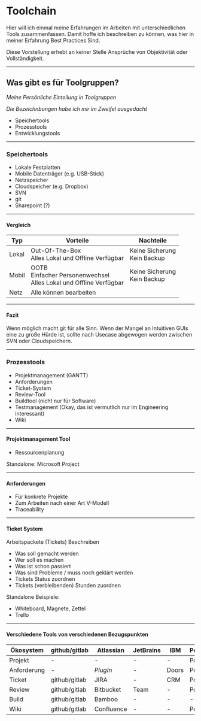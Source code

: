 # Toolchain

Hier will ich einmal meine Erfahrungen im Arbeiten mit unterschiedlichen Tools zusammenfassen. Damit hoffe ich beschreiben zu können, was hier in meiner Erfahrung Best Practices Sind.

Diese Vorstellung erhebt an keiner Stelle Ansprüche von Objektivität oder Vollständigkeit.

---

## Was gibt es für Toolgruppen?

*Meine Persönliche Einteilung in Toolgruppen*

*Die Bezeichnbungen habe ich mir im Zweifel ausgedacht*

- Speichertools
- Prozesstools
- Entwicklungstools

---

### Speichertools

- Lokale Festplatten
- Mobile Datenträger (e.g. USB-Stick)
- Netzspeicher
- Cloudspeicher (e.g. Dropbox)
- SVN
- git
- Sharepoint (?)

---

#### Vergleich
| Typ | Vorteile | Nachteile |
|---|---|---|
| Lokal | Out-Of-The-Box <br> Alles Lokal und Offline Verfügbar | Keine Sicherung <br> Kein Backup |
| Mobil | OOTB <br> Einfacher Personenwechsel <br> Alles Lokal und Offline Verfügbar | Keine Sicherung <br> Kein Backup |
| Netz | Alle können bearbeiten <br> 

---
#### Fazit

Wenn möglich macht git für alle Sinn. Wenn der Mangel an Intuitiven GUIs eine zu große Hürde ist, sollte nach Usecase abgewogen werden zwischen SVN oder Cloudspeichern. 

---

### Prozesstools

- Projektmanagement (GANTT)
- Anforderungen
- Ticket-System
- Review-Tool
- Buildtool (nicht nur für Software)
- Testmanagement (Okay, das ist vermutlich nur im Engineering interessant)
- Wiki

---
#### Projektmanagement Tool

- Ressourcenplanung

Standalone:
Microsoft Project

---
#### Anforderungen

- Für konkrete Projekte
- Zum Arbeiten nach einer Art V-Modell 
- Traceability

---
#### Ticket System
Arbeitspackete (Tickets) Beschreiben
- Was soll gemacht werden
- Wer soll es machen
- Was ist schon passiert
- Was sind Probleme / muss noch geklärt werden
- Tickets Status zuordnen
- Tickets (verbleibenden) Stunden zuordnen

Standalone Beispiele:
- Whiteboard, Magnete, Zettel
- Trello

---
#### Verschiedene Tools von verschiedenen Bezugspunkten

| Ökosystem | github/gitlab | Atlassian | JetBrains | IBM | Polarion | Redmine | Windows |
|---|---|---|---|---|---|---|---|
| Projekt | - | - | - | - | Polarion | Redmine | 
| Anforderung | - | *PlugIn* | - | Doors | Polarion | - |
| Ticket | github/gitlab | JIRA | - | CRM | Polarion | Redmine | Azure |
| Review | github/gitlab | Bitbucket | Team | - | Polarion | - | Azure |
| Build | github/gitlab | Bamboo | - | - | - | - | Azure |
| Wiki | github/gitlab | Confluence | - | - | Polarion | Redmine | Azure |
